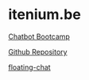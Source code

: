 itenium.be
==========

[Chatbot Bootcamp](https://itenium.be/bootcamp)

[Github Repository](https://github.com/itenium-be/itenium-be.github.io)

[floating-chat](https://github.com/mishushakov/floating-chat)
